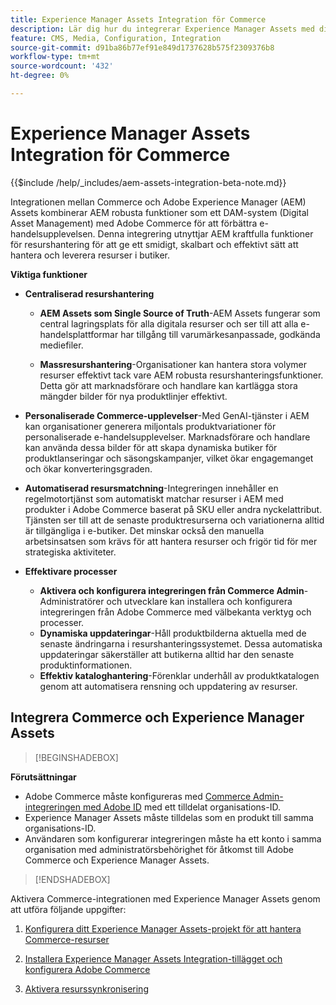 ```yaml
---
title: Experience Manager Assets Integration för Commerce
description: Lär dig hur du integrerar Experience Manager Assets med din [!DNL Commerce] -instans för att få tillgång till ett oändligt antal mediefiler som kan användas i din butik.
feature: CMS, Media, Configuration, Integration
source-git-commit: d91ba86b77ef91e849d1737628b575f2309376b8
workflow-type: tm+mt
source-wordcount: '432'
ht-degree: 0%

---
```


# Experience Manager Assets Integration för Commerce

{{$include /help/_includes/aem-assets-integration-beta-note.md}}

Integrationen mellan Commerce och Adobe Experience Manager (AEM) Assets kombinerar AEM robusta funktioner som ett DAM-system (Digital Asset Management) med Adobe Commerce för att förbättra e-handelsupplevelsen. Denna integrering utnyttjar AEM kraftfulla funktioner för resurshantering för att ge ett smidigt, skalbart och effektivt sätt att hantera och leverera resurser i butiker.

**Viktiga funktioner**

- **Centraliserad resurshantering**

   - **AEM Assets som Single Source of Truth**-AEM Assets fungerar som central lagringsplats för alla digitala resurser och ser till att alla e-handelsplattformar har tillgång till varumärkesanpassade, godkända mediefiler.

   - **Massresurshantering**-Organisationer kan hantera stora volymer resurser effektivt tack vare AEM robusta resurshanteringsfunktioner. Detta gör att marknadsförare och handlare kan kartlägga stora mängder bilder för nya produktlinjer effektivt.

- **Personaliserade Commerce-upplevelser**-Med GenAI-tjänster i AEM kan organisationer generera miljontals produktvariationer för personaliserade e-handelsupplevelser. Marknadsförare och handlare kan använda dessa bilder för att skapa dynamiska butiker för produktlanseringar och säsongskampanjer, vilket ökar engagemanget och ökar konverteringsgraden.

- **Automatiserad resursmatchning**-Integreringen innehåller en regelmotortjänst som automatiskt matchar resurser i AEM med produkter i Adobe Commerce baserat på SKU eller andra nyckelattribut. Tjänsten ser till att de senaste produktresurserna och variationerna alltid är tillgängliga i e-butiker. Det minskar också den manuella arbetsinsatsen som krävs för att hantera resurser och frigör tid för mer strategiska aktiviteter.

- **Effektivare processer**
   - **Aktivera och konfigurera integreringen från Commerce Admin**-Administratörer och utvecklare kan installera och konfigurera integreringen från Adobe Commerce med välbekanta verktyg och processer.
   - **Dynamiska uppdateringar**-Håll produktbilderna aktuella med de senaste ändringarna i resurshanteringssystemet. Dessa automatiska uppdateringar säkerställer att butikerna alltid har den senaste produktinformationen.
   - **Effektiv kataloghantering**-Förenklar underhåll av produktkatalogen genom att automatisera rensning och uppdatering av resurser.

## Integrera Commerce och Experience Manager Assets

>[!BEGINSHADEBOX]

**Förutsättningar**

- Adobe Commerce måste konfigureras med [Commerce Admin-integreringen med Adobe ID](/help/getting-started/adobe-ims-config.md) med ett tilldelat organisations-ID.
- Experience Manager Assets måste tilldelas som en produkt till samma organisations-ID.
- Användaren som konfigurerar integreringen måste ha ett konto i samma organisation med administratörsbehörighet för åtkomst till Adobe Commerce och Experience Manager Assets.

>[!ENDSHADEBOX]

Aktivera Commerce-integrationen med Experience Manager Assets genom att utföra följande uppgifter:

1. [Konfigurera ditt Experience Manager Assets-projekt för att hantera Commerce-resurser](aem-assets-configure-aem.md)

1. [Installera Experience Manager Assets Integration-tillägget och konfigurera Adobe Commerce](aem-assets-configure-commerce.md)

1. [Aktivera resurssynkronisering](aem-assets-setup-synchronization.md)
